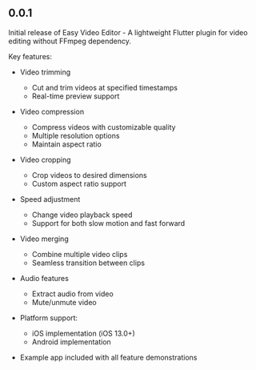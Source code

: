 ## 0.0.1

Initial release of Easy Video Editor - A lightweight Flutter plugin for video editing without FFmpeg dependency.

Key features:

- Video trimming

  - Cut and trim videos at specified timestamps
  - Real-time preview support

- Video compression

  - Compress videos with customizable quality
  - Multiple resolution options
  - Maintain aspect ratio

- Video cropping

  - Crop videos to desired dimensions
  - Custom aspect ratio support

- Speed adjustment

  - Change video playback speed
  - Support for both slow motion and fast forward

- Video merging

  - Combine multiple video clips
  - Seamless transition between clips

- Audio features

  - Extract audio from video
  - Mute/unmute video

- Platform support:

  - iOS implementation (iOS 13.0+)
  - Android implementation

- Example app included with all feature demonstrations
